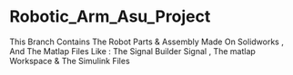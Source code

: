 # Robotic_Arm_Asu_Project
This Branch Contains The Robot Parts & Assembly Made On Solidworks , And The Matlap Files Like : The Signal Builder Signal , The matlap Workspace & The Simulink Files
